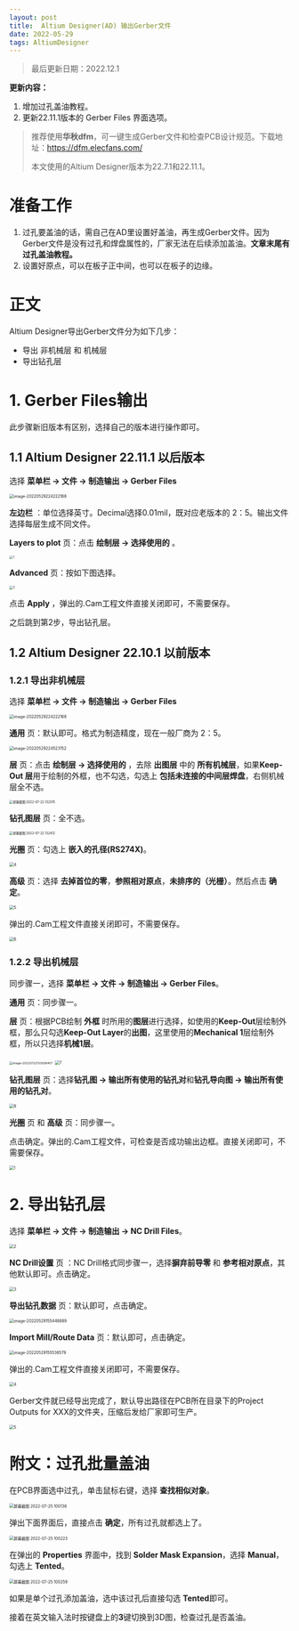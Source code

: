 ```yaml
---
layout: post
title: 	Altium Designer(AD) 输出Gerber文件
date: 2022-05-29
tags: AltiumDesigner
---
```



> 最后更新日期：2022.12.1

**更新内容：**

1. 增加过孔盖油教程。 
2. 更新22.11.1版本的 Gerber Files 界面选项。 


> 推荐使用**华秋dfm**，可一键生成Gerber文件和检查PCB设计规范。下载地址：<https://dfm.elecfans.com/>
>
> 本文使用的Altium Designer版本为22.7.1和22.11.1。

# 准备工作

1. 过孔要盖油的话，需自己在AD里设置好盖油，再生成Gerber文件。因为Gerber文件是没有过孔和焊盘属性的，厂家无法在后续添加盖油。**文章末尾有过孔盖油教程。** 
2. 设置好原点，可以在板子正中间，也可以在板子的边缘。 

# 正文

Altium Designer导出Gerber文件分为如下几步：

* 导出 非机械层 和 机械层 
* 导出钻孔层 

# 1. Gerber Files输出

此步骤新旧版本有区别，选择自己的版本进行操作即可。 

## 1.1 Altium Designer 22.11.1 以后版本

选择 **菜单栏 -> 文件 -> 制造输出 -> Gerber Files**

<img src="https://s2.loli.net/2022/05/29/wU5p8SnakRWV6j3.png" alt="image-20220529224222168" style="zoom:50%;" />

**左边栏** ：单位选择英寸。Decimal选择0.01mil，既对应老版本的 2：5。输出文件选择每层生成不同文件。

**Layers to plot** 页：点击 **绘制层 -> 选择使用的** 。

<img src="https://songhailong-1257323743.cos.ap-chengdu.myqcloud.com/1.png" alt="1" style="zoom: 40%;" />

**Advanced** 页：按如下图选择。

<img src="https://songhailong-1257323743.cos.ap-chengdu.myqcloud.com/2.png" alt="2" style="zoom:40%;" />

点击 **Apply** ，弹出的.Cam工程文件直接关闭即可，不需要保存。

之后跳到第2步，导出钻孔层。

## 1.2 Altium Designer 22.10.1 以前版本

### 1.2.1 导出非机械层

选择 **菜单栏 -> 文件 -> 制造输出 -> Gerber Files**

<img src="https://s2.loli.net/2022/05/29/wU5p8SnakRWV6j3.png" alt="image-20220529224222168" style="zoom:50%;" />

**通用** 页：默认即可。格式为制造精度，现在一般厂商为 2：5。

<img src="https://s2.loli.net/2022/05/29/pcEKzAeDmoWdCHF.png" alt="image-20220529224523152" style="zoom:50%;" />

**层** 页：点击 **绘制层 -> 选择使用的** ，去除 **出图层** 中的 **所有机械层**，如果**Keep-Out 层**用于绘制的外框，也不勾选，勾选上 **包括未连接的中间层焊盘**，右侧机械层全不选。

<img src="https://s2.loli.net/2022/07/22/crI9x8peEqPLaf6.png" alt="屏幕截图 2022-07-22 132015" style="zoom: 40%;" />

**钻孔图层** 页：全不选。

<img src="https://s2.loli.net/2022/07/22/5FLTmoAO9IGabt2.png" alt="屏幕截图 2022-07-22 132412" style="zoom:40%;" />

**光圈** 页：勾选上 **嵌入的孔径(RS274X)**。

<img src="https://s2.loli.net/2022/05/29/y8Fk5SWAoxIUDtT.png" alt="4" style="zoom:50%;" />

**高级** 页：选择 **去掉首位的零**，**参照相对原点**，**未排序的（光栅）**。然后点击 **确定**。

<img src="https://s2.loli.net/2022/05/29/uiQvDfVHowMAklr.png" alt="5" style="zoom:50%;" />

弹出的.Cam工程文件直接关闭即可，不需要保存。

<img src="https://s2.loli.net/2022/05/29/i1ORDQP54JxLg3t.png" alt="6" style="zoom:50%;" />

### 1.2.2 导出机械层

同步骤一，选择 **菜单栏 -> 文件 -> 制造输出 -> Gerber Files**。

**通用** 页：同步骤一。

**层** 页：根据PCB绘制 **外框** 时所用的**图层**进行选择，如使用的**Keep-Out**层绘制外框，那么只勾选**Keep-Out Layer**的**出图**，这里使用的**Mechanical 1**层绘制外框，所以只选择**机械1层**。

<img src="https://s2.loli.net/2022/07/22/df9Uq6nm5tFKBoy.png" alt="image-20220722133008457" style="zoom:38%;" />

<img src="https://s2.loli.net/2022/05/29/Meng1FiUkT95sZS.png" alt="7" style="zoom:50%;" />


**钻孔图层** 页：选择**钻孔图 -> 输出所有使用的钻孔对**和**钻孔导向图 -> 输出所有使用的钻孔对**。

<img src="https://s2.loli.net/2022/05/29/9dLTGWuhKtFzURV.png" alt="8" style="zoom:50%;" />

**光圈** 页 和 **高级** 页：同步骤一。

点击确定。弹出的.Cam工程文件，可检查是否成功输出边框。直接关闭即可，不需要保存。

<img src="https://s2.loli.net/2022/05/29/B1uMUkFaQTOz8fj.png" alt="1" style="zoom:50%;" />

# 2. 导出钻孔层

选择 **菜单栏 -> 文件 -> 制造输出 -> NC Drill Files**。

<img src="https://s2.loli.net/2022/05/29/DR9helJKxyPdEGv.png" alt="2" style="zoom:50%;" />

**NC Drill设置** 页 ：NC Drill格式同步骤一，选择**摒弃前导零** 和 **参考相对原点**，其他默认即可。点击确定。

<img src="https://s2.loli.net/2022/05/29/NvMIKEq2WCuljwa.png" alt="3" style="zoom:50%;" />

**导出钻孔数据** 页：默认即可，点击确定。

<img src="https://s2.loli.net/2022/05/29/ly6YnXsNxkmOFJI.png" alt="image-20220529155446889" style="zoom:50%;" />

**Import Mill/Route Data** 页：默认即可，点击确定。

<img src="https://s2.loli.net/2022/05/29/Z4bj3wWPQuASKg5.png" alt="image-20220529155536579" style="zoom:50%;" />

弹出的.Cam工程文件直接关闭即可，不需要保存。

<img src="https://s2.loli.net/2022/05/29/KnOtjHu2yfQlJwZ.png" alt="4" style="zoom:50%;" />

Gerber文件就已经导出完成了，默认导出路径在PCB所在目录下的Project Outputs for XXX的文件夹，压缩后发给厂家即可生产。

<img src="https://s2.loli.net/2022/05/29/wM2CpjRiTVPJ5G3.png" alt="5" style="zoom:50%;" />

# 附文：过孔批量盖油

在PCB界面选中过孔，单击鼠标右键，选择 **查找相似对象**。

<img src="https://s2.loli.net/2022/07/25/RAIuBGZNp456xsH.png" alt="屏幕截图 2022-07-25 100136" style="zoom:50%;" />

弹出下面界面后，直接点击 **确定**，所有过孔就都选上了。

<img src="https://s2.loli.net/2022/07/25/gWrqu8pZvkTQ4Fh.png" alt="屏幕截图 2022-07-25 100223" style="zoom: 50%;" />

在弹出的 **Properties** 界面中，找到 **Solder Mask Expansion**，选择 **Manual**，勾选上 **Tented**。

<img src="https://s2.loli.net/2022/07/25/3CkxH1PU8GyZl4A.png" alt="屏幕截图 2022-07-25 100259" style="zoom:50%;" />

如果是单个过孔添加盖油，选中该过孔后直接勾选 **Tented**即可。

接着在英文输入法时按键盘上的**3**键切换到3D图，检查过孔是否盖油。